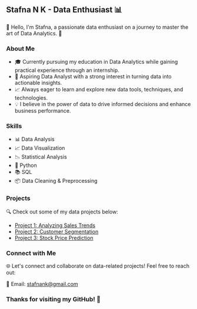## Stafna N K - Data Enthusiast 📊

👋 Hello, I'm Stafna, a passionate data enthusiast on a journey to master the art of Data Analytics. 🚀

### About Me

- 🎓 Currently pursuing my education in Data Analytics while gaining practical experience through an internship.
- 💼 Aspiring Data Analyst with a strong interest in turning data into actionable insights.
- 📈 Always eager to learn and explore new data tools, techniques, and technologies.
- 💡 I believe in the power of data to drive informed decisions and enhance business performance.

### Skills

- 📊 Data Analysis
- 📈 Data Visualization
- 📉 Statistical Analysis
- 🐍 Python
- 📚 SQL
- 📦 Data Cleaning & Preprocessing

### Projects

🔍 Check out some of my data projects below:

- [Project 1: Analyzing Sales Trends](link-to-project-1)
- [Project 2: Customer Segmentation](link-to-project-2)
- [Project 3: Stock Price Prediction](link-to-project-3)

### Connect with Me

🌐 Let's connect and collaborate on data-related projects! Feel free to reach out:

📧 Email: stafnank@gmail.com


### Thanks for visiting my GitHub! 🙌
